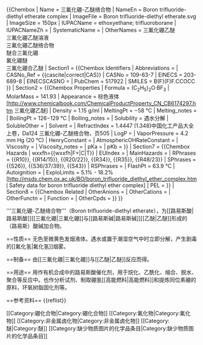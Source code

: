 {{Chembox
| Name = 三氟化硼-乙醚络合物
| NameEn = Boron trifluoride-diethyl etherate complex
| ImageFile = Boron trifluoride-diethyl etherate.svg
| ImageSize = 150px
| IUPACName = ethoxyethane; trifluoroborane
| IUPACNameZh = 
| SystematicName = 
| OtherNames = 三氟化硼乙醚<br />三氟化硼乙醚溶液<br />三氟化硼乙醚络合物<br />醚合三氟化硼<br />氟化硼醚<br />三氟化硼合乙醚
| Section1 = {{Chembox Identifiers
|   Abbreviations = 
| CASNo_Ref = {{cascite|correct|CAS}}
|   CASNo = 109-63-7
|   EINECS = 203-689-8
|   EINECSCASNO = 
|   PubChem = 517922
|   SMILES = B(F)(F)F.CCOCC }}
| Section2 = {{Chembox Properties
|   Formula = (C<sub>2</sub>H<sub>5</sub>)<sub>2</sub>O·BF<sub>3</sub>
|   MolarMass = 141.93
|   Appearance = 棕色液体<ref name="cb">[http://www.chemicalbook.com/ChemicalProductProperty_CN_CB6174297.htm 三氟化硼乙醚]</ref>
|   Density = 1.15 g/ml<ref name="cb" />
|   MeltingPt = −58 °C<ref name="cb" />
|   Melting_notes = 
|   BoilingPt = 126−129 °C<ref name="cb" />
|   Boiling_notes = 
|   Solubility = 遇水分解
|   SolubleOther = 
|   Solvent = 
|   RefractIndex = 1.4447 (1.348)<ref name="zghg">中国化工产品大全 上卷，Da124 三氟化硼-乙醚络合物，页505</ref>
|   LogP = 
|   VaporPressure = 4.2 mm Hg (20 °C)<ref name="cb" />
|   HenryConstant = 
|   AtmosphericOHRateConstant = 
|   Viscosity = 
|   Viscosity_notes = 
|   pKa = 
|   pKb = }}
| Section7 = {{Chembox Hazards
|   wxxfh={{wxxfh|F+|C|T}}
|   EUIndex = 
|   MainHazards = 
|   RPhrases = {{R10}}, {{R14/15}}, {{R20/22}}, {{R34}}, {{R35}}, {{R48/23}}
|   SPhrases = {{S26}}, {{S36/37/39}}, {{S43}}
|   RSPhrases = 
|   FlashPt = 63.9 °C<ref name="zghg" />
|   Autoignition = 
|   ExploLimits = 5.1% - 18.2%<ref name="oxford">[http://msds.chem.ox.ac.uk/BO/boron_trifluoride_diethyl_ether_complex.html Safety data for boron trifluoride diethyl ether complex]</ref>
|   PEL = }}
| Section8 = {{Chembox Related
|   OtherAnions = 
|   OtherCations = 
|   OtherFunctn = 
|   Function = 
|   OtherCpds = }}
}}

'''三氟化硼-乙醚络合物'''（Boron trifluoride-diethyl etherate），为[[路易斯酸|路易斯酸]][[三氟化硼|三氟化硼]]与[[路易斯碱|路易斯碱]][[乙醚|乙醚]]形成的（路易斯）酸碱加合物。

==性质==
无色至微黄色发烟液体。遇水或置于潮湿空气中时立即分解，产生剧毒的[[氟化氢|氟化氢]]烟雾。

==制备==
由[[三氟化硼|三氟化硼]]与[[乙醚|乙醚]]反应而得。

==用途==
用作有机合成中的路易斯酸催化剂，用于烷化、乙酰化、缩合、脱水、聚合等反应中。也作分析试剂、制取硼氢[[高能燃料|高能燃料]]和提炼同位素硼的原料，环氧树脂固化剂等。

==参考资料==
{{reflist}}

[[Category:硼化合物|Category:硼化合物]]
[[Category:氟化物|Category:氟化物]]
[[Category:非金属卤化物|Category:非金属卤化物]]
[[Category:醚|Category:醚]]
[[Category:缺少物质图片的化学品条目|Category:缺少物质图片的化学品条目]]